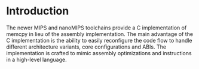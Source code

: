 # Introduction

The newer MIPS and nanoMIPS toolchains provide a C implementation of memcpy in
lieu of the assembly implementation. The main advantage of the C
implementation is the ability to easily reconfigure the code flow to handle
different architecture variants, core configurations and ABIs. The
implementation is crafted to mimic assembly optimizations and instructions
in a high-level language.
